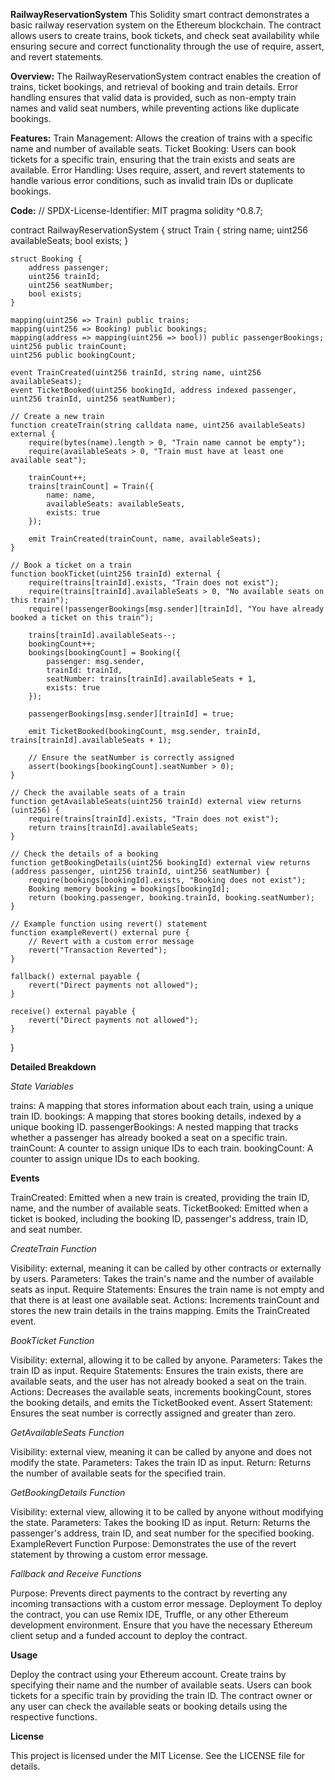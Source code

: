 **RailwayReservationSystem**
This Solidity smart contract demonstrates a basic railway reservation system on the Ethereum blockchain. The contract allows users to create trains, book tickets, and check seat availability while ensuring secure and correct functionality through the use of require, assert, and revert statements.

**Overview:**
The RailwayReservationSystem contract enables the creation of trains, ticket bookings, and retrieval of booking and train details. Error handling ensures that valid data is provided, such as non-empty train names and valid seat numbers, while preventing actions like duplicate bookings.

**Features:**
Train Management: Allows the creation of trains with a specific name and number of available seats.
Ticket Booking: Users can book tickets for a specific train, ensuring that the train exists and seats are available.
Error Handling: Uses require, assert, and revert statements to handle various error conditions, such as invalid train IDs or duplicate bookings.

**Code:** 
// SPDX-License-Identifier: MIT
pragma solidity ^0.8.7;

contract RailwayReservationSystem {
    struct Train {
        string name;
        uint256 availableSeats;
        bool exists;
    }

    struct Booking {
        address passenger;
        uint256 trainId;
        uint256 seatNumber;
        bool exists;
    }

    mapping(uint256 => Train) public trains;
    mapping(uint256 => Booking) public bookings;
    mapping(address => mapping(uint256 => bool)) public passengerBookings;
    uint256 public trainCount;
    uint256 public bookingCount;

    event TrainCreated(uint256 trainId, string name, uint256 availableSeats);
    event TicketBooked(uint256 bookingId, address indexed passenger, uint256 trainId, uint256 seatNumber);

    // Create a new train
    function createTrain(string calldata name, uint256 availableSeats) external {
        require(bytes(name).length > 0, "Train name cannot be empty");
        require(availableSeats > 0, "Train must have at least one available seat");

        trainCount++;
        trains[trainCount] = Train({
            name: name,
            availableSeats: availableSeats,
            exists: true
        });

        emit TrainCreated(trainCount, name, availableSeats);
    }

    // Book a ticket on a train
    function bookTicket(uint256 trainId) external {
        require(trains[trainId].exists, "Train does not exist");
        require(trains[trainId].availableSeats > 0, "No available seats on this train");
        require(!passengerBookings[msg.sender][trainId], "You have already booked a ticket on this train");

        trains[trainId].availableSeats--;
        bookingCount++;
        bookings[bookingCount] = Booking({
            passenger: msg.sender,
            trainId: trainId,
            seatNumber: trains[trainId].availableSeats + 1,
            exists: true
        });

        passengerBookings[msg.sender][trainId] = true;

        emit TicketBooked(bookingCount, msg.sender, trainId, trains[trainId].availableSeats + 1);

        // Ensure the seatNumber is correctly assigned
        assert(bookings[bookingCount].seatNumber > 0);
    }

    // Check the available seats of a train
    function getAvailableSeats(uint256 trainId) external view returns (uint256) {
        require(trains[trainId].exists, "Train does not exist");
        return trains[trainId].availableSeats;
    }

    // Check the details of a booking
    function getBookingDetails(uint256 bookingId) external view returns (address passenger, uint256 trainId, uint256 seatNumber) {
        require(bookings[bookingId].exists, "Booking does not exist");
        Booking memory booking = bookings[bookingId];
        return (booking.passenger, booking.trainId, booking.seatNumber);
    }

    // Example function using revert() statement
    function exampleRevert() external pure {
        // Revert with a custom error message
        revert("Transaction Reverted");
    }

    fallback() external payable {
        revert("Direct payments not allowed");
    }

    receive() external payable {
        revert("Direct payments not allowed");
    }
}

**Detailed Breakdown**

*State Variables*

trains: A mapping that stores information about each train, using a unique train ID.
bookings: A mapping that stores booking details, indexed by a unique booking ID.
passengerBookings: A nested mapping that tracks whether a passenger has already booked a seat on a specific train.
trainCount: A counter to assign unique IDs to each train.
bookingCount: A counter to assign unique IDs to each booking.

**Events**

TrainCreated: Emitted when a new train is created, providing the train ID, name, and the number of available seats.
TicketBooked: Emitted when a ticket is booked, including the booking ID, passenger's address, train ID, and seat number.

*CreateTrain Function*

Visibility: external, meaning it can be called by other contracts or externally by users.
Parameters: Takes the train's name and the number of available seats as input.
Require Statements: Ensures the train name is not empty and that there is at least one available seat.
Actions: Increments trainCount and stores the new train details in the trains mapping. Emits the TrainCreated event.

*BookTicket Function*

Visibility: external, allowing it to be called by anyone.
Parameters: Takes the train ID as input.
Require Statements: Ensures the train exists, there are available seats, and the user has not already booked a seat on the train.
Actions: Decreases the available seats, increments bookingCount, stores the booking details, and emits the TicketBooked event.
Assert Statement: Ensures the seat number is correctly assigned and greater than zero.

*GetAvailableSeats Function*

Visibility: external view, meaning it can be called by anyone and does not modify the state.
Parameters: Takes the train ID as input.
Return: Returns the number of available seats for the specified train.

*GetBookingDetails Function*

Visibility: external view, allowing it to be called by anyone without modifying the state.
Parameters: Takes the booking ID as input.
Return: Returns the passenger's address, train ID, and seat number for the specified booking.
ExampleRevert Function
Purpose: Demonstrates the use of the revert statement by throwing a custom error message.

*Fallback and Receive Functions*

Purpose: Prevents direct payments to the contract by reverting any incoming transactions with a custom error message.
Deployment
To deploy the contract, you can use Remix IDE, Truffle, or any other Ethereum development environment. Ensure that you have the necessary Ethereum client setup and a funded account to deploy the contract.

**Usage**

Deploy the contract using your Ethereum account.
Create trains by specifying their name and the number of available seats.
Users can book tickets for a specific train by providing the train ID.
The contract owner or any user can check the available seats or booking details using the respective functions.

**License**

This project is licensed under the MIT License. See the LICENSE file for details.

